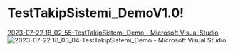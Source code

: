 # TestTakipSistemi_DemoV1.0!

[2023-07-22 18_02_55-TestTakipSistemi_Demo - Microsoft Visual Studio](https://github.com/ismailfe/TestTakipSistemi_DemoV1.0/assets/43346835/8fedd474-9edd-4b9a-a01b-5291aa0eff8c)
![2023-07-22 18_03_04-TestTakipSistemi_Demo - Microsoft Visual Studio](https://github.com/ismailfe/TestTakipSistemi_DemoV1.0/assets/43346835/6e5ac5ed-a333-4546-9972-61c68a13b117)
